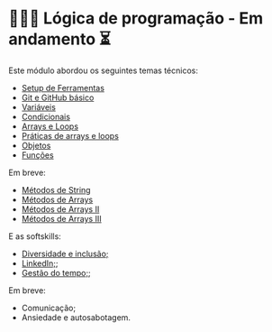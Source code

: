# 👩🏼‍💻 Lógica de programação - Em andamento ⏳

Este módulo abordou os seguintes temas técnicos: 

- [Setup de Ferramentas](hello-world/) 
- [Git e GitHub básico](hello-world/) 
- [Variáveis](exercicios-backend-variaveis/)
- [Condicionais](exercicios-backend-condicionais/)
- [Arrays e Loops](exercicios-backend-arrays-loops/)
- [Práticas de arrays e loops](exercicios-backend-praticas/)
- [Objetos](exercicios-backend-objetos/)
- [Funções](exercicios-backend-funcoes/)

Em breve: 
- [Métodos de String]()
- [Métodos de Arrays]()
- [Métodos de Arrays II]()
- [Métodos de Arrays III]()



E as softskills:

- [Diversidade e inclusão;](u1-logicaProgramação/carreiras/)
- [LinkedIn;](u1-logicaProgramação/carreiras/);
- [Gestão do tempo;](u1-logicaProgramação/carreiras/);

Em breve: 

- Comunicação;
- Ansiedade e autosabotagem.


